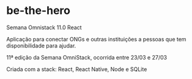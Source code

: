 # be-the-hero

Semana Omnistack 11.0 React

Aplicação para conectar ONGs e outras instituições a pessoas que tem disponibilidade para ajudar.

11ª edição da Semana OmniStack, ocorrida entre 23/03 e 27/03

Criada com a stack: React, React Native, Node e SQLite
